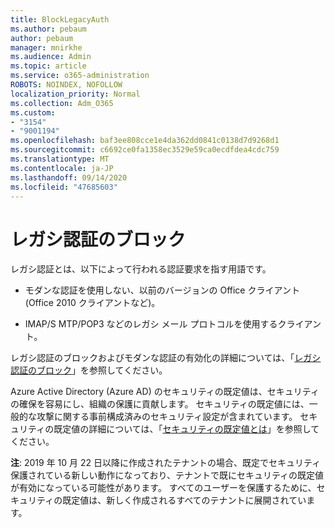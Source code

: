 ```yaml
---
title: BlockLegacyAuth
ms.author: pebaum
author: pebaum
manager: mnirkhe
ms.audience: Admin
ms.topic: article
ms.service: o365-administration
ROBOTS: NOINDEX, NOFOLLOW
localization_priority: Normal
ms.collection: Adm_O365
ms.custom:
- "3154"
- "9001194"
ms.openlocfilehash: baf3ee808cce1e4da362dd0841c0138d7d9268d1
ms.sourcegitcommit: c6692ce0fa1358ec3529e59ca0ecdfdea4cdc759
ms.translationtype: MT
ms.contentlocale: ja-JP
ms.lasthandoff: 09/14/2020
ms.locfileid: "47685603"
---
```

# <a name="blocking-legacy-authentication"></a>レガシ認証のブロック

レガシ認証とは、以下によって行われる認証要求を指す用語です。

- モダンな認証を使用しない、以前のバージョンの Office クライアント (Office 2010 クライアントなど)。

- IMAP/S MTP/POP3 などのレガシ メール プロトコルを使用するクライアント。

レガシ認証のブロックおよびモダンな認証の有効化の詳細については、「[レガシ認証のブロック](https://docs.microsoft.com/azure/active-directory/conditional-access/concept-conditional-access-block-legacy-authentication)」を参照してください。

Azure Active Directory (Azure AD) のセキュリティの既定値は、セキュリティの確保を容易にし、組織の保護に貢献します。 セキュリティの既定値には、一般的な攻撃に関する事前構成済みのセキュリティ設定が含まれています。
セキュリティの既定値の詳細については、「[セキュリティの既定値とは](https://docs.microsoft.com/azure/active-directory/fundamentals/concept-fundamentals-security-defaults)」を参照してください。 

**注**: 2019 年 10 月 22 日以降に作成されたテナントの場合、既定でセキュリティ保護されている新しい動作になっており、テナントで既にセキュリティの既定値が有効になっている可能性があります。  すべてのユーザーを保護するために、セキュリティの既定値は、新しく作成されるすべてのテナントに展開されています。
